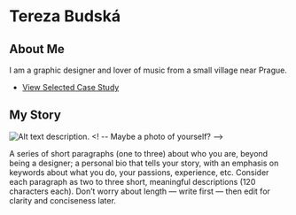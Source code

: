 # Tereza Budská

## About Me

I am a graphic designer and lover of music from a small village near Prague.

- [View Selected Case Study](case-study.md) <!-- A link to your case study -->

## My Story

![Alt text description.](img/lsutnar-headshot.png) <! -- Maybe a photo of yourself? -->

A series of short paragraphs (one to three) about who you are, beyond being a designer; a personal bio that tells your story, with an emphasis on keywords about what you do, your passions, experience, etc. Consider each paragraph as two to three short, meaningful descriptions (120 characters each). Don’t worry about length — write first — then edit for clarity and conciseness later.
